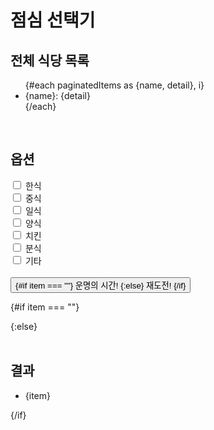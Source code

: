 <script>
	import { paginate, LightPaginationNav } from 'svelte-paginate'

	let korean = true;
	let chinese = false;
	let japanese = false;
	let western = false;
	let chicken = false;
	let snack = false;
	let etc = false;

	let item = "";

	function randomItem(items) {

		if (items.length === 0)
		{
			item = "항목 없음!"
		}
		else
		{
			item = items[Math.floor(Math.random()*items.length)].name;
		}
	}

	function filterItems(items) {
		let ret = []

		ret = items.filter(item => (
			item.hasOwnProperty('korean') && korean ? true : false ||
			item.hasOwnProperty('chinese') && chinese ? true : false ||
			item.hasOwnProperty('japanese') && japanese ? true : false ||
			item.hasOwnProperty('western') && western ? true : false ||
			item.hasOwnProperty('chicken') && chicken ? true : false ||
			item.hasOwnProperty('snack') && snack ? true : false ||
			item.hasOwnProperty('etc') && etc ? true : false
		))

		return ret
	}

	let restaurants = [
		{ name: '모던식당', detail: '신한드림리버 지하1층 쌀밥 맛집', korean: true },
		{ name: '창고43', detail: '소고기 맛집. 비쌈', korean: true },
		{ name: '서평옥', detail: '이북식 탕반집. 순복음교회 버스정류장', korean: true },
		{ name: '복음식당', detail: '저렴한 한식집', korean: true },
		{ name: '리153', detail: '만원 중식 뷔페', chinese: true },
		{ name: '카레와돈까스', detail: '돈까스와 순두부', korean: true, japanese: true },
		{ name: '김삼보', detail: '김치찌개와 계란말이. 조금 멈', korean: true },
		{ name: '장호왕곱창', detail: '김치찌개와 짤라. 조금 비쌈', korean: true },
		{ name: '정인면옥', detail: '양많이로 주문하면 사리가 하나 더', korean: true },
		{ name: '소호정', detail: '순복음교회 앞 안동국시', korean: true },
		{ name: '천지면옥', detail: '순복음교회 앞 냉면집', korean: true },
		{ name: '청기와타운', detail: '고깃집', korean: true },
		{ name: '카니발피자', detail: '피자집', western: true },
		{ name: '깐부치킨', detail: '국힘 당사 2층 치킨집', chicken: true },
		{ name: '호화반점', detail: '은근 맛있는 그곳', chinese: true },
		{ name: '용호동낙지', detail: '국힘 당사 옆집', korean: true },
		{ name: '고봉삼계탕', detail: '삼계탕집 여기뿐임', korean: true },
		{ name: '진진만두국', detail: '한번도 안가봤습니다', korean: true },
		{ name: '종로계림닭도리탕', detail: '양푼이 스타일 닭도리탕. 양많음', korean: true, chicken: true },
		{ name: '엄나무집', detail: '춘천닭갈비 맛집. 전화하면 미리 준비해줌', korean: true },
		{ name: '새싹비빔밥', detail: '돌판비빔밥. 생각보다 양많음', korean: true },
		{ name: '함경진순대', detail: '순대국밥 등', korean: true },
		{ name: '더덮', detail: '저렴한 덮밥집', korean: true, japanese: true },
		{ name: '동해복국', detail: '평범한 복집', korean: true },
		{ name: '정우칼국수보쌈', detail: '칼국수와 보쌈. 약간 조미료맛 남', korean: true },
		{ name: '금화쿵푸', detail: '마라탕', chinese: true },
		{ name: '동해도', detail: '점심에 가면 회전초밥 무한 세트가 있음', japanese: true },
		{ name: '영월촌놈', detail: '맛은 김삼보 열화판. 공간은 쾌적', korean: true },
		{ name: '킹콩부대찌개', detail: '대한미국놈 부대찌개', korean: true },
		{ name: '바스버거', detail: '감튀가 무제한인 그곳', western: true },
		{ name: '하동관', detail: '역사와 전통의 공공', korean: true },
		{ name: '겐카츠', detail: '고급 돈까스집', japanese: true },
		{ name: '국회도서관', detail: '구내식당. 맛있지만 붐빔', korean: true },
		{ name: '국회박물관', detail: '구내식당. 조금 덜 맛있지만 안붐비고 조금 더 가까움', korean: true },
		{ name: '오늘은즉떡', detail: '제일 가까운 떡볶이집', korean: true, snack: true },
		{ name: '도시해장국', detail: '정우빌딩 지하1층 제주도식 해장국', korean: true },
		{ name: '백원', detail: 'CCMM빌딩 뷰맛집', chinese: true }
	]

	let items = restaurants

	let currentPage = 1
	let pageSize = 5
	$: paginatedItems = paginate({ items, pageSize, currentPage })
</script>

# 점심 선택기
## 전체 식당 목록
<ul class="items">
  {#each paginatedItems as {name, detail}, i}
	<li class="item"> {name}: {detail} </li>
  {/each}
</ul>

<LightPaginationNav
  totalItems="{items.length}"
  pageSize="{pageSize}"
  currentPage="{currentPage}"
  limit="{1}"
  showStepOptions="{true}"
  on:setPage="{(e) => currentPage = e.detail.page}"
/>

<br>

## 옵션

<div class="form-check">
  <input class="form-check-input" type="checkbox" value="" id="flexCheckDefault" bind:checked={korean}>
  <label class="form-check-label" for="flexCheckDefault">
    한식
  </label>
</div>
<div class="form-check">
  <input class="form-check-input" type="checkbox" value="" id="flexCheckChecked" bind:checked={chinese}>
  <label class="form-check-label" for="flexCheckChecked">
    중식
  </label>
</div>
<div class="form-check">
  <input class="form-check-input" type="checkbox" value="" id="flexCheckChecked" bind:checked={japanese}>
  <label class="form-check-label" for="flexCheckChecked">
    일식
  </label>
</div>
<div class="form-check">
  <input class="form-check-input" type="checkbox" value="" id="flexCheckChecked" bind:checked={western}>
  <label class="form-check-label" for="flexCheckChecked">
    양식
  </label>
</div>
<div class="form-check">
  <input class="form-check-input" type="checkbox" value="" id="flexCheckChecked" bind:checked={chicken}>
  <label class="form-check-label" for="flexCheckChecked">
    치킨
  </label>
</div>
<div class="form-check">
  <input class="form-check-input" type="checkbox" value="" id="flexCheckChecked" bind:checked={snack}>
  <label class="form-check-label" for="flexCheckChecked">
    분식
  </label>
</div>
<div class="form-check">
  <input class="form-check-input" type="checkbox" value="" id="flexCheckChecked" bind:checked={etc}>
  <label class="form-check-label" for="flexCheckChecked">
    기타
  </label>
</div>

<br>

<button on:click="{() => randomItem(filterItems(restaurants))}">
{#if item === ""}
	운명의 시간!
{:else}
	재도전!
{/if}
</button>

{#if item === ""}

{:else}
<br><br>

## 결과

- {item}

{/if}